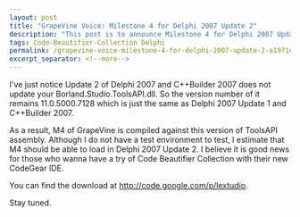 ```yaml
---
layout: post
title: "GrapeVine Voice: Milestone 4 for Delphi 2007 Update 2"
description: "This post is to announce Milestone 4 for Delphi 2007 Update 2."
tags: Code-Beautifier-Collection Delphi
permalink: /grapevine-voice-milestone-4-for-delphi-2007-update-2-a1971ce08d69
excerpt_separator: <!--more-->
---
```

I've just notice Update 2 of Delphi 2007 and C++Builder 2007 does not update your Borland.Studio.ToolsAPI.dll. So the version number of it remains 11.0.5000.7128 which is just the same as Delphi 2007 Update 1 and C++Builder 2007.

As a result, M4 of GrapeVine is compiled against this version of ToolsAPI assembly. Although I do not have a test environment to test, I estimate that M4 should be able to load in Delphi 2007 Update 2. I believe it is good news for those who wanna have a try of Code Beautifier Collection with their new CodeGear IDE.

You can find the download at http://code.google.com/p/lextudio.

Stay tuned.
<!--more-->